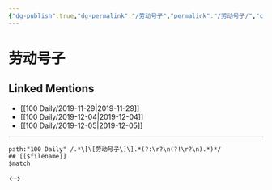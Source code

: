 ```yaml
---
{"dg-publish":true,"dg-permalink":"/劳动号子","permalink":"/劳动号子/","created":"2023-03-30T21:03:04.000+08:00","updated":"2023-03-30T21:20:54.000+08:00"}
---
```


# 劳动号子

## Linked Mentions
- [[100 Daily/2019-11-29\|2019-11-29]]
- [[100 Daily/2019-12-04\|2019-12-04]]
- [[100 Daily/2019-12-05\|2019-12-05]]


---

```expander
path:"100 Daily" /.*\[\[劳动号子\]\].*(?:\r?\n(?!\r?\n).*)*/
## [[$filename]]
$match
```

<-->